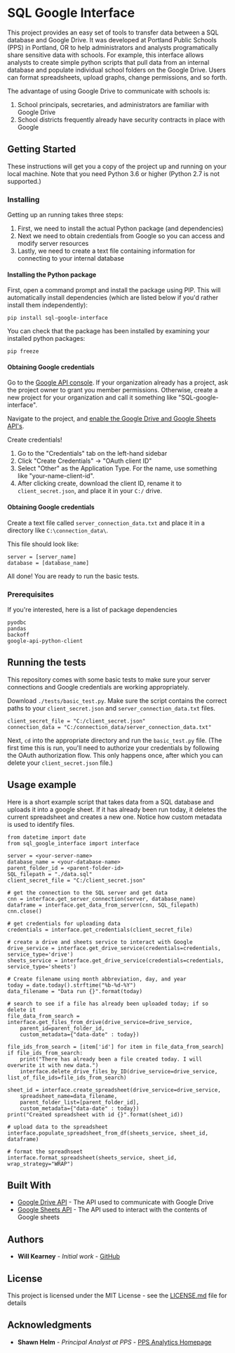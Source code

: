 # SQL Google Interface

This project provides an easy set of tools to transfer data between a SQL database and Google Drive. It was developed at Portland Public Schools (PPS) in Portland, OR to help administrators and analysts programatically share sensitive data with schools. For example, this interface allows analysts to create simple python scripts that pull data from an internal database and populate individual school folders on the Google Drive. Users can format spreadsheets, upload graphs, change permissions, and so forth.

The advantage of using Google Drive to communicate with schools is:
1. School principals, secretaries, and administrators are familiar with Google Drive
2. School districts frequently already have security contracts in place with Google

## Getting Started

These instructions will get you a copy of the project up and running on your local machine. Note that you need Python 3.6 or higher (Python 2.7 is not supported.)

### Installing

Getting up an running takes three steps:
1. First, we need to install the actual Python package (and dependencies)
2. Next we need to obtain credentials from Google so you can access and modify server resources
3. Lastly, we need to create a text file containing information for connecting to your internal database

#### Installing the Python package

First, open a command prompt and install the package using PIP. This will automatically install dependencies (which are listed below if you'd rather install them independently):

```
pip install sql-google-interface
```

You can check that the package has been installed by examining your installed python packages:

```
pip freeze
```

#### Obtaining Google credentials

Go to the [Google API console](https://console.developers.google.com/). If your organization already has a project, ask the project owner to grant you member permissions. Otherwise, create a new project for your organization and call it something like "SQL-google-interface".

Navigate to the project, and [enable the Google Drive and Google Sheets API's](https://support.google.com/googleapi/answer/6158841?hl=en).

Create credentials!
1. Go to the "Credentials" tab on the left-hand sidebar
2. Click "Create Credentials" -> "OAuth client ID"
3. Select "Other" as the Application Type. For the name, use something like "your-name-client-id".
4. After clicking create, download the client ID, rename it to ```client_secret.json```, and place it in your ```C:/``` drive.

#### Obtaining Google credentials

Create a text file called ```server_connection_data.txt``` and place it in a directory like ```C:\connection_data\```.

This file should look like:

```
server = [server_name]
database = [database_name]
```

All done! You are ready to run the basic tests.

### Prerequisites

If you're interested, here is a list of package dependencies

```
pyodbc
pandas
backoff
google-api-python-client
```

## Running the tests

This repository comes with some basic tests to make sure your server connections and Google credentials are working appropriately.

Download ```./tests/basic_test.py```. Make sure the script contains the correct paths to your ```client_secret.json``` and ```server_connection_data.txt``` files.

```
client_secret_file = "C:/client_secret.json"
connection_data = "C:/connection_data/server_connection_data.txt"
```

Next, ```cd``` into the appropriate directory and run the ```basic_test.py``` file. (The first time this is run, you'll need to authorize your credentials by following the OAuth authorization flow. This only happens once, after which you can delete your ```client_secret.json``` file.)

## Usage example

Here is a short example script that takes data from a SQL database and uploads it into a google sheet. If it has already been run today, it deletes the current spreadsheet and creates a new one. Notice how custom metadata is used to identify files.

```
from datetime import date
from sql_google_interface import interface

server = <your-server-name>
database_name = <your-database-name>
parent_folder_id = <parent-folder-id>
SQL_filepath = "./data.sql"
client_secret_file = "C:/client_secret.json"

# get the connection to the SQL server and get data
cnn = interface.get_server_connection(server, database_name)
dataframe = interface.get_data_from_server(cnn, SQL_filepath)
cnn.close()

# get credentials for uploading data
credentials = interface.get_credentials(client_secret_file)

# create a drive and sheets service to interact with Google
drive_service = interface.get_drive_service(credentials=credentials, service_type='drive')
sheets_service = interface.get_drive_service(credentials=credentials, service_type='sheets')

# Create filename using month abbreviation, day, and year
today = date.today().strftime("%b-%d-%Y")
data_filename = "Data run {}".format(today)

# search to see if a file has already been uploaded today; if so delete it
file_data_from_search = interface.get_files_from_drive(drive_service=drive_service,
	parent_id=parent_folder_id,
	custom_metadata={"data-date" : today})

file_ids_from_search = [item['id'] for item in file_data_from_search]
if file_ids_from_search:
	print("There has already been a file created today. I will overwrite it with new data.")
	interface.delete_drive_files_by_ID(drive_service=drive_service, list_of_file_ids=file_ids_from_search)

sheet_id = interface.create_spreadsheet(drive_service=drive_service,
	spreadsheet_name=data_filename,
	parent_folder_list=[parent_folder_id],
	custom_metadata={"data-date" : today})
print("Created spreadsheet with id {}".format(sheet_id))

# upload data to the spreadsheet
interface.populate_spreadsheet_from_df(sheets_service, sheet_id, dataframe)

# format the spreadhseet
interface.format_spreadsheet(sheets_service, sheet_id, wrap_strategy="WRAP")
```

## Built With

* [Google Drive API](https://developers.google.com/drive) - The API used to communicate with Google Drive
* [Google Sheets API](https://developers.google.com/sheets) - The API used to interact with the contents of Google sheets

## Authors

* **Will Kearney** - *Initial work* - [GitHub](https://github.com/wtkearney)

## License

This project is licensed under the MIT License - see the [LICENSE.md](LICENSE.md) file for details

## Acknowledgments

* **Shawn Helm** - *Principal Analyst at PPS* - [PPS Analytics Homepage](https://www.pps.net/Page/940)